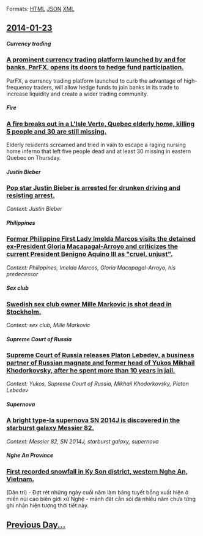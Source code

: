 
Formats: [HTML](2014/01/23/index.html)  [JSON](2014/01/23/index.json)  [XML](2014/01/23/index.xml)  

## [2014-01-23](/news/2014/01/23/index.md)

##### Currency trading
### [A prominent currency trading platform launched by and for banks, ParFX, opens its doors to hedge fund participation. ](/news/2014/01/23/a-prominent-currency-trading-platform-launched-by-and-for-banks-parfx-opens-its-doors-to-hedge-fund-participation.md)
ParFX, a currency trading platform launched to curb the advantage of high-frequency traders, will allow hedge funds to join banks in its trade to increase liquidity and create a wider trading community.

##### Fire
### [A fire breaks out in a L'Isle Verte, Quebec elderly home, killing 5 people and 30 are still missing. ](/news/2014/01/23/a-fire-breaks-out-in-a-l-isle-verte-quebec-elderly-home-killing-5-people-and-30-are-still-missing.md)
Elderly residents screamed and tried in vain to escape a raging nursing home inferno that left five people dead and at least 30 missing in eastern Quebec on Thursday.

##### Justin Bieber
### [Pop star Justin Bieber is arrested for drunken driving and resisting arrest. ](/news/2014/01/23/pop-star-justin-bieber-is-arrested-for-drunken-driving-and-resisting-arrest.md)
_Context: Justin Bieber_

##### Philippines
### [Former Philippine First Lady Imelda Marcos visits the detained ex-President Gloria Macapagal-Arroyo and criticizes the current President Benigno Aquino III as "cruel, unjust". ](/news/2014/01/23/former-philippine-first-lady-imelda-marcos-visits-the-detained-ex-president-gloria-macapagal-arroyo-and-criticizes-the-current-president-ben.md)
_Context: Philippines, Imelda Marcos, Gloria Macapagal-Arroyo, his predecessor_

##### Sex club
### [Swedish sex club owner Mille Markovic is shot dead in Stockholm. ](/news/2014/01/23/swedish-sex-club-owner-mille-markovic-is-shot-dead-in-stockholm.md)
_Context: sex club, Mille Markovic_

##### Supreme Court of Russia
### [Supreme Court of Russia releases Platon Lebedev, a business partner of Russian magnate and former head of Yukos Mikhail Khodorkovsky, after he spent more than 10 years in jail. ](/news/2014/01/23/supreme-court-of-russia-releases-platon-lebedev-a-business-partner-of-russian-magnate-and-former-head-of-yukos-mikhail-khodorkovsky-after.md)
_Context: Yukos, Supreme Court of Russia, Mikhail Khodorkovsky, Platon Lebedev_

##### Supernova
### [A bright type-Ia supernova SN 2014J is discovered in the starburst galaxy Messier 82. ](/news/2014/01/23/a-bright-type-ia-supernova-sn-2014j-is-discovered-in-the-starburst-galaxy-messier-82.md)
_Context: Messier 82, SN 2014J, starburst galaxy, supernova_

##### Nghe An Province
### [First recorded snowfall in Ky Son district, western Nghe An, Vietnam. ](/news/2014/01/23/first-recorded-snowfall-in-ka-3-sae-n-district-western-ngha-an-vietnam.md)
(Dân trí) - Đợt rét những ngày cuối năm làm băng tuyết bỗng xuất hiện ở miền núi cao biên giới xứ Nghệ - mảnh đất cằn sỏi đá nhiều năm chưa từng ghi nhận hiện tượng thời tiết này.

## [Previous Day...](/news/2014/01/22/index.md)

